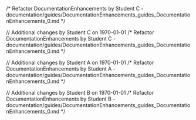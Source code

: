 /* Refactor DocumentationEnhancements by Student C - documentation/guides/DocumentationEnhancements_guides_DocumentationEnhancements_0.md */

// Additional changes by Student C on 1970-01-01
/* Refactor DocumentationEnhancements by Student C - documentation/guides/DocumentationEnhancements_guides_DocumentationEnhancements_0.md */

// Additional changes by Student A on 1970-01-01
/* Refactor DocumentationEnhancements by Student A - documentation/guides/DocumentationEnhancements_guides_DocumentationEnhancements_0.md */

// Additional changes by Student B on 1970-01-01
/* Refactor DocumentationEnhancements by Student B - documentation/guides/DocumentationEnhancements_guides_DocumentationEnhancements_0.md */
